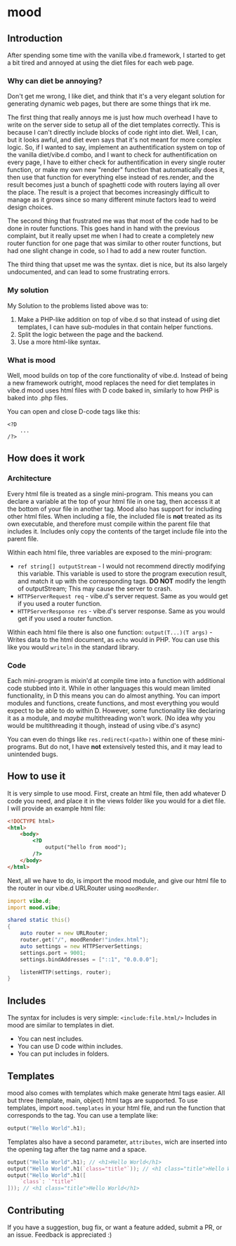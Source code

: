 # mood
## Introduction
After spending some time with the vanilla vibe.d framework, I started to get a bit tired and annoyed at using the diet files for each web page.
### Why can diet be annoying?
Don't get me wrong, I like diet, and think that it's a very elegant solution for generating dynamic web pages, but there are some things that irk me.

The first thing that really annoys me is just how much overhead I have to write on the server side to setup all of the diet templates correctly. This is because I can't directly include blocks of code right into diet. Well, I can, but it looks awful, and diet even says that it's not meant for more complex logic. So, if I wanted to say, implement an authentification system on top of the vanilla diet/vibe.d combo, and I want to check for authentification on every page, I have to either check for authentification in every single router function, or make my own new "render" function that automatically does it, then use that function for everything else instead of res.render, and the result becomes just a bunch of spaghetti code with routers laying all over the place. The result is a project that becomes increasingly difficult to manage as it grows since so many different minute factors lead to weird design choices.

The second thing that frustrated me was that most of the code had to be done in router functions. This goes hand in hand with the previous complaint, but it really upset me when I had to create a completely new router function for one page that was similar to other router functions, but had one slight change in code, so I had to add a new router function.

The third thing that upset me was the syntax. diet is nice, but its also largely undocumented, and can lead to some frustrating errors.

### My solution
My Solution to the problems listed above was to:
1. Make a PHP-like addition on top of vibe.d so that instead of using diet templates, I can have sub-modules in that contain helper functions.
2. Split the logic between the page and the backend.
3. Use a more html-like syntax.

### What is mood
Well, mood builds on top of the core functionality of vibe.d. Instead of being a new framework outright, mood replaces the need for diet templates in vibe.d mood uses html files with D code baked in, similarly to how PHP is baked into .php files. 

You can open and close D-code tags like this:
```
<?D
    ...
/?>
```
## How does it work
### Architecture
Every html file is treated as a single mini-program. This means you can declare a variable at the top of your html file in one tag, then accesss it at the bottom of your file in another tag. Mood also has support for including other html files. When including a file, the included file is **not** treated as its own executable, and therefore must compile within the parent file that includes it. Includes only copy the contents of the target include file into the parent file.

Within each html file, three variables are exposed to the mini-program:
+ `ref string[] outputStream` - I would not recommend directly modifying this variable. This variable is used to store the program execution result, and match it up with the corresponding tags. **DO NOT** modify the length of outputStream; This may cause the server to crash.
+ `HTTPServerRequest req` - vibe.d's server request. Same as you would get if you used a router function.
+ `HTTPServerResponse res` - vibe.d's server response. Same as you would get if you used a router function.

Within each html file there is also one function:
`output(T...)(T args)` - Writes data to the html document, as `echo` would in PHP. You can use this like you would `writeln` in the standard library.
### Code
Each mini-program is mixin'd at compile time into a function with additional code stubbed into it. While in other languages this would mean limited functionality, in D this means you can do almost anything. You can import modules and functions, create functions, and most everything you would expect to be able to do within D. However, some functionality like declaring it as a module, and *maybe* multithreading won't work. (No idea why you would be multithreading it though, instead of using vibe.d's async)

You can even do things like `res.redirect(<path>)` within one of these mini-programs. But do not, I have **not** extensively tested this, and it may lead to unintended bugs.
## How to use it
It is very simple to use mood.
First, create an html file, then add whatever D code you need, and place it in the views folder like you would for a diet file. I will provide an example html file:
```html
<!DOCTYPE html>
<html>
    <body>
        <?D
            output("hello from mood");
        /?>
    </body>
</html>
```

Next, all we have to do, is import the mood module, and give our html file to the router in our vibe.d URLRouter using `moodRender`.
```D
import vibe.d;
import mood.vibe;

shared static this()
{
	auto router = new URLRouter;
	router.get("/", moodRender!"index.html");
	auto settings = new HTTPServerSettings;
	settings.port = 9001;
	settings.bindAddresses = ["::1", "0.0.0.0"];

	listenHTTP(settings, router);
}
```
## Includes
The syntax for includes is very simple:
`<include:file.html/>`
Includes in mood are similar to templates in diet.
+ You can nest includes.
+ You can use D code within includes.
+ You can put includes in folders.
## Templates
mood also comes with templates which make generate html tags easier. All but three (template, main, object) html tags are supported.
To use templates, import `mood.templates` in your html file, and run the function that corresponds to the tag.
You can use a template like:
```D
output("Hello World".h1);
```
Templates also have a second parameter, `attributes`, wich are inserted into the opening tag after the tag name and a space.
```D
output("Hello World".h1); // <h1>Hello World</h1>
output("Hello World".h1(`class="title"`)); // <h1 class="title">Hello World</h1>
output("Hello World".h1([
    `class`: `"title"`
])); // <h1 class="title">Hello World</h1>
```
## Contributing
If you have a suggestion, bug fix, or want a feature added, submit a PR, or an issue. Feedback is appreciated :)
